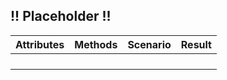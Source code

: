 ## !! Placeholder !!

| Attributes | Methods | Scenario | Result |
|------------|---------|----------|--------|
|            |         |          |        |
|            |         |          |        |
|            |         |          |        |
|            |         |          |        |
